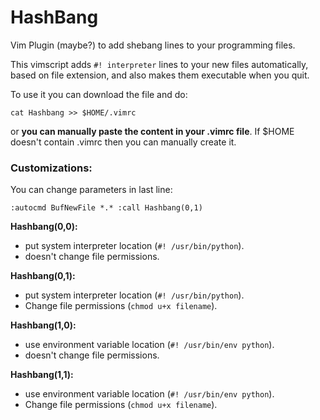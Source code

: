 # HashBang
Vim Plugin (maybe?) to add shebang lines to your programming files.


This vimscript adds `#! interpreter` lines to your new files automatically, based on file extension, and also makes them executable when you quit.

To use it you can download the file and do:

`cat Hashbang >> $HOME/.vimrc`

or **you can manually paste the content in your .vimrc file**. If $HOME doesn't contain .vimrc then you can manually create it.


### Customizations:

You can change parameters in last line:    

`:autocmd BufNewFile *.* :call Hashbang(0,1)`

**Hashbang(0,0):**

- put system interpreter location (`#! /usr/bin/python`).  
- doesn't change file permissions.

**Hashbang(0,1):** 

- put system interpreter location (`#! /usr/bin/python`). 
- Change file permissions (`chmod u+x filename`).

**Hashbang(1,0):**

- use environment variable location (`#! /usr/bin/env python`). 
- doesn't change file permissions.

**Hashbang(1,1):**

- use environment variable location (`#! /usr/bin/env python`). 
- Change file permissions (`chmod u+x filename`).
